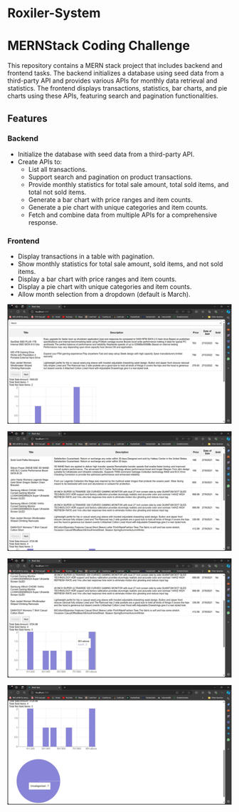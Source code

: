 # Roxiler-System

# MERNStack Coding Challenge

This repository contains a MERN stack project that includes backend and frontend tasks. The backend initializes a database using seed data from a third-party API and provides various APIs for monthly data retrieval and statistics. The frontend displays transactions, statistics, bar charts, and pie charts using these APIs, featuring search and pagination functionalities.

## Features

### Backend
- Initialize the database with seed data from a third-party API.
- Create APIs to:
  - List all transactions.
  - Support search and pagination on product transactions.
  - Provide monthly statistics for total sale amount, total sold items, and total not sold items.
  - Generate a bar chart with price ranges and item counts.
  - Generate a pie chart with unique categories and item counts.
  - Fetch and combine data from multiple APIs for a comprehensive response.

### Frontend
- Display transactions in a table with  pagination.
- Show monthly statistics for total sale amount, sold items, and not sold items.
- Display a bar chart with price ranges and item counts.
- Display a pie chart with unique categories and item counts.
- Allow month selection from a dropdown (default is March).

![image-1](https://github.com/ujjwalpandey13/Roxiler-System/blob/29310b8ee6925a67ca5d960ea40f22c3414720ef/image-1.jpg)


![image-2](https://github.com/ujjwalpandey13/Roxiler-System/blob/29310b8ee6925a67ca5d960ea40f22c3414720ef/image-2.jpg)


![image-3](https://github.com/ujjwalpandey13/Roxiler-System/blob/29310b8ee6925a67ca5d960ea40f22c3414720ef/image-3.jpg)

![image-4](https://github.com/ujjwalpandey13/Roxiler-System/blob/29310b8ee6925a67ca5d960ea40f22c3414720ef/image-4.jpg)



